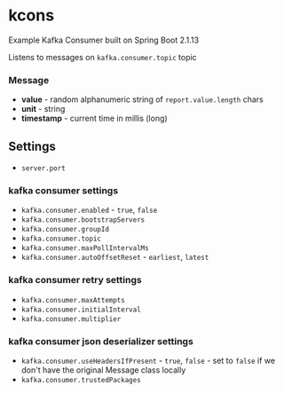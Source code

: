 # kcons

Example Kafka Consumer built on Spring Boot 2.1.13

Listens to messages on `kafka.consumer.topic` topic

### Message

- **value** - random alphanumeric string of `report.value.length` chars
- **unit** - string
- **timestamp** - current time in millis (long)

## Settings

- `server.port`

### kafka consumer settings

- `kafka.consumer.enabled` - `true`, `false`
- `kafka.consumer.bootstrapServers`
- `kafka.consumer.groupId`
- `kafka.consumer.topic`
- `kafka.consumer.maxPollIntervalMs`
- `kafka.consumer.autoOffsetReset` - `earliest`, `latest`

### kafka consumer retry settings

- `kafka.consumer.maxAttempts`
- `kafka.consumer.initialInterval`
- `kafka.consumer.multiplier`

### kafka consumer json deserializer settings

- `kafka.consumer.useHeadersIfPresent` - `true`, `false` - set to `false` if we don't have the original Message class locally
- `kafka.consumer.trustedPackages`
